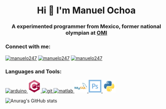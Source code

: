 <h1 align="center">Hi 👋 I'm Manuel Ochoa</h1>
<h3 align="center">A experimented programmer from Mexico, former national olympian at <a href="https://www.olimpiadadeinformatica.org.mx/OMI/OMI/Inicio.aspx">OMI</a></h3>

<h3 align="left">Connect with me:</h3>
<p align="left">
<a href="https://instagram.com/manuelo247" target="blank"><img align="center" src="https://raw.githubusercontent.com/rahuldkjain/github-profile-readme-generator/master/src/images/icons/Social/instagram.svg" alt="manuelo247" height="30" width="40" /></a>
<a href="Manuel8a31@hotmail.com" target="blank"><img align="center" src="https://upload.wikimedia.org/wikipedia/commons/9/97/Android_Email_4.0_Icon.png" alt="manuelo247" height="40" width="40" /></a>
<a href="+526442122144" target="blank"><img align="center" src="https://upload.wikimedia.org/wikipedia/commons/6/66/Combine_de_telephone.png" alt="manuelo247" height="35"  /></a>
</p>

<h3 align="left">Languages and Tools:</h3>
<p align="left"> <a href="https://www.arduino.cc/" target="_blank" rel="noreferrer"> <img src="https://cdn.worldvectorlogo.com/logos/arduino-1.svg" alt="arduino" width="40" height="40"/> </a> <a href="https://www.w3schools.com/cpp/" target="_blank" rel="noreferrer"> <img src="https://raw.githubusercontent.com/devicons/devicon/master/icons/cplusplus/cplusplus-original.svg" alt="cplusplus" width="40" height="40"/> </a> <a href="https://git-scm.com/" target="_blank" rel="noreferrer"> <img src="https://www.vectorlogo.zone/logos/git-scm/git-scm-icon.svg" alt="git" width="40" height="40"/> </a> <a href="https://www.mathworks.com/" target="_blank" rel="noreferrer"> <img src="https://upload.wikimedia.org/wikipedia/commons/2/21/Matlab_Logo.png" alt="matlab" width="40" height="40"/> </a> <a href="https://www.mysql.com/" target="_blank" rel="noreferrer"> <img src="https://raw.githubusercontent.com/devicons/devicon/master/icons/mysql/mysql-original-wordmark.svg" alt="mysql" width="40" height="40"/> </a> <a href="https://www.photoshop.com/en" target="_blank" rel="noreferrer"> <img src="https://raw.githubusercontent.com/devicons/devicon/master/icons/photoshop/photoshop-line.svg" alt="photoshop" width="40" height="40"/> </a> <a href="https://www.python.org" target="_blank" rel="noreferrer"> <img src="https://raw.githubusercontent.com/devicons/devicon/master/icons/python/python-original.svg" alt="python" width="40" height="40"/> </a> </p>

![Anurag's GitHub stats](https://github-readme-stats.vercel.app/api?username=Manuelo247&show_icons=true&theme=cobalt)
